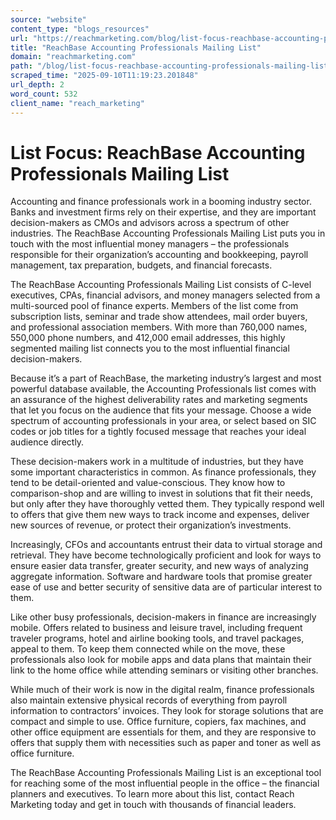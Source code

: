 ```yaml
---
source: "website"
content_type: "blogs_resources"
url: "https://reachmarketing.com/blog/list-focus-reachbase-accounting-professionals-mailing-list/"
title: "ReachBase Accounting Professionals Mailing List"
domain: "reachmarketing.com"
path: "/blog/list-focus-reachbase-accounting-professionals-mailing-list/"
scraped_time: "2025-09-10T11:19:23.201848"
url_depth: 2
word_count: 532
client_name: "reach_marketing"
---
```


# List Focus: ReachBase Accounting Professionals Mailing List

Accounting and finance professionals work in a booming industry sector. Banks and investment firms rely on their expertise, and they are important decision-makers as CMOs and advisors across a spectrum of other industries. The ReachBase Accounting Professionals Mailing List puts you in touch with the most influential money managers – the professionals responsible for their organization’s accounting and bookkeeping, payroll management, tax preparation, budgets, and financial forecasts.

The ReachBase Accounting Professionals Mailing List consists of C-level executives, CPAs, financial advisors, and money managers selected from a multi-sourced pool of finance experts. Members of the list come from subscription lists, seminar and trade show attendees, mail order buyers, and professional association members. With more than 760,000 names, 550,000 phone numbers, and 412,000 email addresses, this highly segmented mailing list connects you to the most influential financial decision-makers.

Because it’s a part of ReachBase, the marketing industry’s largest and most powerful database available, the Accounting Professionals list comes with an assurance of the highest deliverability rates and marketing segments that let you focus on the audience that fits your message. Choose a wide spectrum of accounting professionals in your area, or select based on SIC codes or job titles for a tightly focused message that reaches your ideal audience directly.

These decision-makers work in a multitude of industries, but they have some important characteristics in common. As finance professionals, they tend to be detail-oriented and value-conscious. They know how to comparison-shop and are willing to invest in solutions that fit their needs, but only after they have thoroughly vetted them. They typically respond well to offers that give them new ways to track income and expenses, deliver new sources of revenue, or protect their organization’s investments.

Increasingly, CFOs and accountants entrust their data to virtual storage and retrieval. They have become technologically proficient and look for ways to ensure easier data transfer, greater security, and new ways of analyzing aggregate information. Software and hardware tools that promise greater ease of use and better security of sensitive data are of particular interest to them.

Like other busy professionals, decision-makers in finance are increasingly mobile. Offers related to business and leisure travel, including frequent traveler programs, hotel and airline booking tools, and travel packages, appeal to them. To keep them connected while on the move, these professionals also look for mobile apps and data plans that maintain their link to the home office while attending seminars or visiting other branches.

While much of their work is now in the digital realm, finance professionals also maintain extensive physical records of everything from payroll information to contractors’ invoices. They look for storage solutions that are compact and simple to use. Office furniture, copiers, fax machines, and other office equipment are essentials for them, and they are responsive to offers that supply them with necessities such as paper and toner as well as office furniture.

The ReachBase Accounting Professionals Mailing List is an exceptional tool for reaching some of the most influential people in the office – the financial planners and executives. To learn more about this list, contact Reach Marketing today and get in touch with thousands of financial leaders.